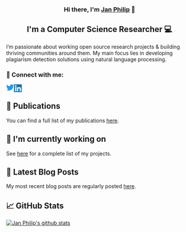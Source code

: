 <h3 align="center">
Hi there, I'm <a href="https://www.jpwahle.com/" target="_blank" rel="noreferrer">Jan Philip</a> 👋
</h3>

<h2 align="center">
I'm a Computer Science Researcher 💻
</h2> 

I’m passionate about working open source research projects & building thriving communities around them. My main focus lies in developing plagiarism detection solutions using natural language processing.

### 🤝 Connect with me:

<a href="https://twitter.com/jpwahle"><img align="left" src="https://raw.githubusercontent.com/jpwahle/jpwahle/main/images/twitter.svg" alt="Jan Philip Wahle | Medium" width="21px"/></a>
<a href="https://www.linkedin.com/in/jan-philip-wahle/"><img align="left" src="https://raw.githubusercontent.com/jpwahle/jpwahle/main/images/linkedin.svg" alt="Jan Philip Wahle | LinkedIn" width="21px"/></a>
<br/>

## 📖 Publications

You can find a full list of my publications [here](https://scholar.google.de/citations?user=MI0C9mAAAAAJ).

## 🔭 I'm currently working on

See [here](https://jpwahle.com/projects) for a complete list of my projects.

## 📝 Latest Blog Posts

My most recent blog posts are regularly posted [here](https://jpwahle.com/writing).

## 📈 GitHub Stats 

[![Jan Philip's github stats](https://github-readme-stats.vercel.app/api?username=jpwahle)](https://github.com/jpwahle)

